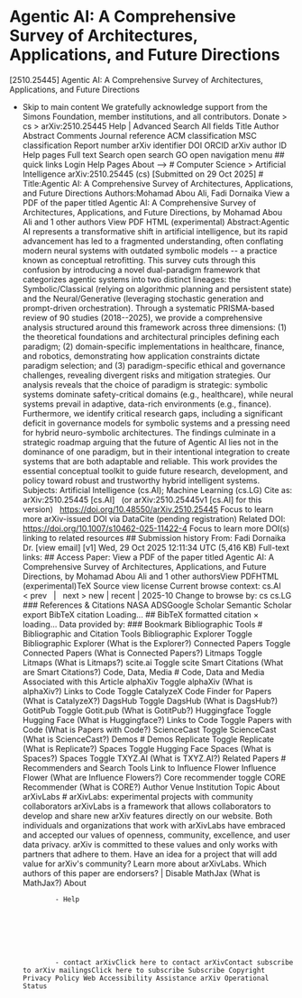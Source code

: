# Agentic AI: A Comprehensive Survey of Architectures, Applications, and Future Directions

[2510.25445] Agentic AI: A Comprehensive Survey of Architectures, Applications, and Future Directions
  
  - Skip to main content We gratefully acknowledge support from the Simons Foundation, member institutions, and all contributors. Donate &gt; cs &gt; arXiv:2510.25445 Help | Advanced Search All fields Title Author Abstract Comments Journal reference ACM classification MSC classification Report number arXiv identifier DOI ORCID arXiv author ID Help pages Full text Search open search GO open navigation menu ## quick links Login Help Pages About --> # Computer Science > Artificial Intelligence arXiv:2510.25445 (cs) [Submitted on 29 Oct 2025] # Title:Agentic AI: A Comprehensive Survey of Architectures, Applications, and Future Directions Authors:Mohamad Abou Ali, Fadi Dornaika View a PDF of the paper titled Agentic AI: A Comprehensive Survey of Architectures, Applications, and Future Directions, by Mohamad Abou Ali and 1 other authors View PDF HTML (experimental) Abstract:Agentic AI represents a transformative shift in artificial intelligence, but its rapid advancement has led to a fragmented understanding, often conflating modern neural systems with outdated symbolic models -- a practice known as conceptual retrofitting. This survey cuts through this confusion by introducing a novel dual-paradigm framework that categorizes agentic systems into two distinct lineages: the Symbolic/Classical (relying on algorithmic planning and persistent state) and the Neural/Generative (leveraging stochastic generation and prompt-driven orchestration). Through a systematic PRISMA-based review of 90 studies (2018--2025), we provide a comprehensive analysis structured around this framework across three dimensions: (1) the theoretical foundations and architectural principles defining each paradigm; (2) domain-specific implementations in healthcare, finance, and robotics, demonstrating how application constraints dictate paradigm selection; and (3) paradigm-specific ethical and governance challenges, revealing divergent risks and mitigation strategies. Our analysis reveals that the choice of paradigm is strategic: symbolic systems dominate safety-critical domains (e.g., healthcare), while neural systems prevail in adaptive, data-rich environments (e.g., finance). Furthermore, we identify critical research gaps, including a significant deficit in governance models for symbolic systems and a pressing need for hybrid neuro-symbolic architectures. The findings culminate in a strategic roadmap arguing that the future of Agentic AI lies not in the dominance of one paradigm, but in their intentional integration to create systems that are both adaptable and reliable. This work provides the essential conceptual toolkit to guide future research, development, and policy toward robust and trustworthy hybrid intelligent systems. Subjects: Artificial Intelligence (cs.AI); Machine Learning (cs.LG) Cite as: arXiv:2510.25445 [cs.AI] &nbsp; (or arXiv:2510.25445v1 [cs.AI] for this version) &nbsp; https://doi.org/10.48550/arXiv.2510.25445 Focus to learn more arXiv-issued DOI via DataCite (pending registration) Related DOI: https://doi.org/10.1007/s10462-025-11422-4 Focus to learn more DOI(s) linking to related resources ## Submission history From: Fadi Dornaika Dr. [view email] [v1] Wed, 29 Oct 2025 12:11:34 UTC (5,416 KB) Full-text links: ## Access Paper: View a PDF of the paper titled Agentic AI: A Comprehensive Survey of Architectures, Applications, and Future Directions, by Mohamad Abou Ali and 1 other authorsView PDFHTML (experimental)TeX Source view license Current browse context: cs.AI &lt;&nbsp;prev &nbsp; | &nbsp; next&nbsp;&gt; new | recent | 2025-10 Change to browse by: cs cs.LG ### References &amp; Citations NASA ADSGoogle Scholar Semantic Scholar export BibTeX citation Loading... ## BibTeX formatted citation &times; loading... Data provided by: ### Bookmark Bibliographic Tools # Bibliographic and Citation Tools Bibliographic Explorer Toggle Bibliographic Explorer (What is the Explorer?) Connected Papers Toggle Connected Papers (What is Connected Papers?) Litmaps Toggle Litmaps (What is Litmaps?) scite.ai Toggle scite Smart Citations (What are Smart Citations?) Code, Data, Media # Code, Data and Media Associated with this Article alphaXiv Toggle alphaXiv (What is alphaXiv?) Links to Code Toggle CatalyzeX Code Finder for Papers (What is CatalyzeX?) DagsHub Toggle DagsHub (What is DagsHub?) GotitPub Toggle Gotit.pub (What is GotitPub?) Huggingface Toggle Hugging Face (What is Huggingface?) Links to Code Toggle Papers with Code (What is Papers with Code?) ScienceCast Toggle ScienceCast (What is ScienceCast?) Demos # Demos Replicate Toggle Replicate (What is Replicate?) Spaces Toggle Hugging Face Spaces (What is Spaces?) Spaces Toggle TXYZ.AI (What is TXYZ.AI?) Related Papers # Recommenders and Search Tools Link to Influence Flower Influence Flower (What are Influence Flowers?) Core recommender toggle CORE Recommender (What is CORE?) Author Venue Institution Topic About arXivLabs # arXivLabs: experimental projects with community collaborators arXivLabs is a framework that allows collaborators to develop and share new arXiv features directly on our website. Both individuals and organizations that work with arXivLabs have embraced and accepted our values of openness, community, excellence, and user data privacy. arXiv is committed to these values and only works with partners that adhere to them. Have an idea for a project that will add value for arXiv's community? Learn more about arXivLabs. Which authors of this paper are endorsers? | Disable MathJax (What is MathJax?) About

                - Help

              

            
            
              

                - contact arXivClick here to contact arXivContact subscribe to arXiv mailingsClick here to subscribe Subscribe Copyright Privacy Policy Web Accessibility Assistance arXiv Operational Status